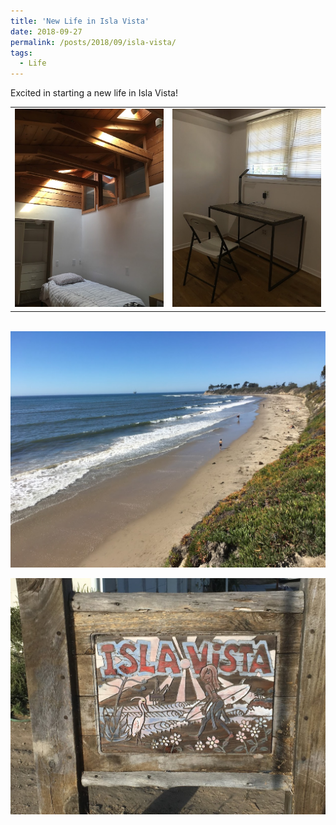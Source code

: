 ```yaml
---
title: 'New Life in Isla Vista'
date: 2018-09-27
permalink: /posts/2018/09/isla-vista/
tags:
  - Life
---
```


Excited in starting a new life in Isla Vista!

<table border="0" cellspacing="0" cellpadding="1">
<tr>
<td><img src="/images/2021-06-29-11-18-11.png"></td>
<td><img src="/images/2021-06-29-11-10-20.png"></td>
</tr>
</table>
<br>
<img src="/images/2021-06-29-11-20-51.png" style="display: block; margin: auto;"/><br>
<img src="/images/2021-06-29-11-20-01.png" style="display: block; margin: auto;"/><br>